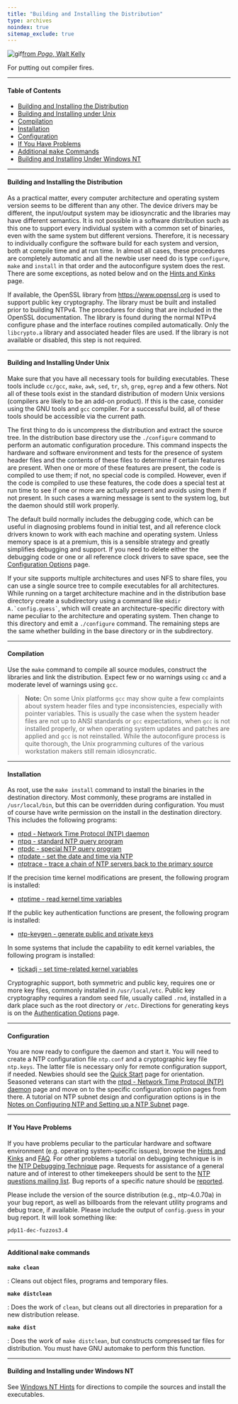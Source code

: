 ```yaml
---
title: "Building and Installing the Distribution"
type: archives
noindex: true 
sitemap_exclude: true
---
```


![gif](/documentation/pic/beaver.gif)[from _Pogo_, Walt Kelly](/reflib/pictures/)

For putting out compiler fires.

* * *

#### Table of Contents

*   [Building and Installing the Distribution](/documentation/4.2.2-series/build/#building-and-installing-the-distribution)
*   [Building and Installing under Unix](/documentation/4.2.2-series/build/#building-and-installing-under-unix)
*   [Compilation](/documentation/4.2.2-series/build/#compilation)
*   [Installation](/documentation/4.2.2-series/build/#installation)
*   [Configuration](/documentation/4.2.2-series/build/#configuration)
*   [If You Have Problems](/documentation/4.2.2-series/build/#if-you-have-problems)
*   [Additional <tt>make</tt> Commands](/documentation/4.2.2-series/build/#additional-ttmakett-commands)
*   [Building and Installing Under Windows NT](/documentation/4.2.2-series/build/#building-and-installing-under-windows-nt)

* * *

#### Building and Installing the Distribution

As a practical matter, every computer architecture and operating system version seems to be different than any other. The device drivers may be different, the input/output system may be idiosyncratic and the libraries may have different semantics. It is not possible in a software distribution such as this one to support every individual system with a common set of binaries, even with the same system but different versions. Therefore, it is necessary to individually configure the software build for each system and version, both at compile time and at run time. In almost all cases, these procedures are completely automatic and all the newbie user need do is type `configure`, `make` and `install` in that order and the autoconfigure system does the rest. There are some exceptions, as noted below and on the [Hints and Kinks](/documentation/4.2.2-series/hints/) page.

If available, the OpenSSL library from https://www.openssl.org is used to support public key cryptography. The library must be built and installed prior to building NTPv4. The procedures for doing that are included in the OpenSSL documentation. The library is found during the normal NTPv4 configure phase and the interface routines compiled automatically. Only the <code>libcrypto.a</code> library and associated header files are used. If the library is not available or disabled, this step is not required.

* * *

#### Building and Installing Under Unix

Make sure that you have all necessary tools for building executables. These tools include <code>cc/gcc</code>, <code>make</code>, <code>awk</code>, <code>sed</code>, <code>tr</code>, <code>sh</code>, <code>grep</code>, <code>egrep</code> and a few others. Not all of these tools exist in the standard distribution of modern Unix versions (compilers are likely to be an add-on product). If this is the case, consider using the GNU tools and <code>gcc</code> compiler. For a successful build, all of these tools should be accessible via the current path.

The first thing to do is uncompress the distribution and extract the source tree. In the distribution base directory use the <code>./configure</code> command to perform an automatic configuration procedure. This command inspects the hardware and software environment and tests for the presence of system header files and the contents of these files to determine if certain features are present. When one or more of these features are present, the code is compiled to use them; if not, no special code is compiled. However, even if the code is compiled to use these features, the code does a special test at run time to see if one or more are actually present and avoids using them if not present. In such cases a warning message is sent to the system log, but the daemon should still work properly.

The default build normally includes the debugging code, which can be useful in diagnosing problems found in initial test, and all reference clock drivers known to work with each machine and operating system. Unless memory space is at a premium, this is a sensible strategy and greatly simplifies debugging and support. If you need to delete either the debugging code or one or all reference clock drivers to save space, see the [Configuration Options](/documentation/4.2.2-series/config/) page.

If your site supports multiple architectures and uses NFS to share files, you can use a single source tree to compile executables for all architectures. While running on a target architecture machine and in the distribution base directory create a subdirectory using a command like <code>mkdir A.\`config.guess`</code>, which will create an architecture-specific directory with name peculiar to the architecture and operating system. Then change to this directory and emit a <code>./configure</code> command. The remaining steps are the same whether building in the base directory or in the subdirectory.

* * *

#### Compilation

Use the <code>make</code> command to compile all source modules, construct the libraries and link the distribution. Expect few or no warnings using <code>cc</code> and a moderate level of warnings using <code>gcc</code>. 
> **Note:** On some Unix platforms <code>gcc</code> may show quite a few complaints about system header files and type inconsistencies, especially with pointer variables. This is usually the case when the system header files are not up to ANSI standards or <code>gcc</code> expectations, when <code>gcc</code> is not installed properly, or when operating system updates and patches are applied and <code>gcc</code> is not reinstalled. While the autoconfigure process is quite thorough, the Unix programming cultures of the various workstation makers still remain idiosyncratic.

* * *

#### Installation

As root, use the <code>make install</code> command to install the binaries in the destination directory. Most commonly, these programs are installed in <code>/usr/local/bin</code>, but this can be overridden during configuration. You must of course have write permission on the install in the destination directory. This includes the following programs:

* [ntpd - Network Time Protocol (NTP) daemon](/documentation/4.2.2-series/ntpd/)
* [ntpq - standard NTP query program](/documentation/4.2.2-series/ntpq/)
* [ntpdc - special NTP query program](/documentation/4.2.2-series/ntpdc/)
* [ntpdate - set the date and time via NTP](/documentation/4.2.2-series/ntpdate/)
* [ntptrace - trace a chain of NTP servers back to the primary source](/documentation/4.2.2-series/ntptrace/) 

If the precision time kernel modifications are present, the following program is installed:

* [ntptime - read kernel time variables](/documentation/4.2.2-series/ntptime/) 

If the public key authentication functions are present, the following program is installed:

* [ntp-keygen - generate public and private keys](/documentation/4.2.2-series/keygen/) 

In some systems that include the capability to edit kernel variables, the following program is installed:

* [tickadj - set time-related kernel variables](/documentation/4.2.2-series/tickadj/) 

Cryptographic support, both symmetric and public key, requires one or more key files, commonly installed in <code>/usr/local/etc</code>. Public key cryptography requires a random seed file, usually called <code>.rnd</code>, installed in a dark place such as the root directory or <code>/etc</code>. Directions for generating keys is on the [Authentication Options](/documentation/4.2.2-series/authopt/) page.

* * *

#### Configuration

You are now ready to configure the daemon and start it. You will need to create a NTP configuration file <code>ntp.conf</code> and a cryptographic key file <code>ntp.keys</code>. The latter file is necessary only for remote configuration support, if needed. Newbies should see the [Quick Start](/documentation/4.2.2-series/quick/) page for orientation. Seasoned veterans can start with the [ntpd - Network Time Protocol (NTP) daemon](/documentation/4.2.2-series/ntpd/) page and move on to the specific configuration option pages from there. A tutorial on NTP subnet design and configuration options is in the [Notes on Configuring NTP and Setting up a NTP Subnet](/documentation/4.2.2-series/notes/) page.

* * *

#### If You Have Problems

If you have problems peculiar to the particular hardware and software environment (e.g. operating system-specific issues), browse the [Hints and Kinks](/documentation/4.2.2-series/hints/) and [FAQ](/ntpfaq/). For other problems a tutorial on debugging technique is in the [NTP Debugging Technique](/documentation/4.2.2-series/debug/) page. Requests for assistance of a general nature and of interest to other timekeepers should be sent to the [NTP questions mailing list](https://lists.ntp.org/questions/). Bug reports of a specific nature should be [reported](https://bugs.ntp.org/).

Please include the version of the source distribution (e.g., ntp-4.0.70a) in your bug report, as well as billboards from the relevant utility programs and debug trace, if available. Please include the output of <code>config.guess</code> in your bug report. It will look something like:

`pdp11-dec-fuzzos3.4`

* * *

#### Additional <tt>make</tt> commands

<code>**make clean**</code>

: Cleans out object files, programs and temporary files.

<code>**make distclean**</code>

: Does the work of <code>clean</code>, but cleans out all directories in preparation for a new distribution release.

<code>**make dist**</code>

: Does the work of <code>make distclean</code>, but constructs compressed tar files for distribution. You must have GNU automake to perform this function.

* * *

#### Building and Installing under Windows NT

See [Windows NT Hints](/documentation/hints/winnt/) for directions to compile the sources and install the executables.